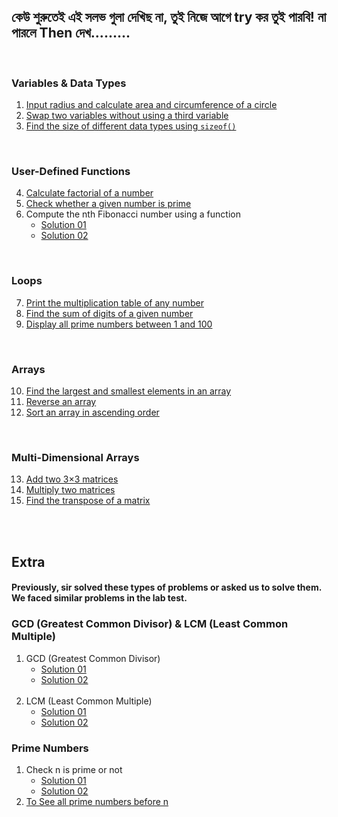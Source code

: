 ## কেউ শুরুতেই এই সলভ গুলা দেখিছ না, তুই নিজে আগে try কর তুই পারবি! না পারলে Then দেখ.........
<br>

### Variables & Data Types
1. [Input radius and calculate area and circumference of a circle](/01.c)
2. [Swap two variables without using a third variable](/02.c)
3. [Find the size of different data types using `sizeof()`](/03.c)

<br>


### User-Defined Functions
4. [Calculate factorial of a number](/04.c)
5. [Check whether a given number is prime](/05.c)
6. Compute the nth Fibonacci number using a function
    - [Solution 01](/06_Solution_01.c)
    - [Solution 02](/06_Solution_02.c)

<br>

### Loops
7. [Print the multiplication table of any number](/07.c)
8. [Find the sum of digits of a given number](/08.c)
9. [Display all prime numbers between 1 and 100](/09.c)

<br>

### Arrays
10. [Find the largest and smallest elements in an array](/10.c)
11. [Reverse an array](/11.c)
12. [Sort an array in ascending order](/12.c)

<br>

### Multi-Dimensional Arrays
13. [Add two 3×3 matrices](/13.c)
14. [Multiply two matrices](/14.c)
15. [Find the transpose of a matrix](/15.c)


<br><br>
## Extra
#### Previously, sir solved these types of problems or asked us to solve them. We faced similar problems in the lab test.

### GCD (Greatest Common Divisor) & LCM (Least Common Multiple)
1. GCD (Greatest Common Divisor)
    - [Solution 01](/LabTests/gcd_01.c)
    - [Solution 02](/LabTests/gcd_02.c)
    <br><br>
2. LCM (Least Common Multiple)
    - [Solution 01](/LabTests/lcm_01.c)
    - [Solution 02](/LabTests/lcm_02.c)



### Prime Numbers
1. Check n is prime or not
    - [Solution 01](/Prime/isPrime_01.c)
    - [Solution 02](/Prime/isPrime_02.c)
2. [To See all prime numbers before n](/Prime/primeSeries.c)